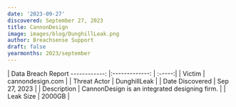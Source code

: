 ```yaml
---
date: '2023-09-27'
discovered: September 27, 2023
title: CannonDesign
image: images/blog/DunghillLeak.png
author: Breachsense Support
draft: false
yearmonths: 2023/september
---
```



| Data Breach Report
------------:     |:-------------:    | :-----:|
| Victim      | cannondesign.com      | 
| Threat Actor      | DunghillLeak      | 
| Date Discovered      | Sep 27, 2023      | 
| Description      | CannonDesign is an integrated designing firm.      | 
| Leak Size      | 2000GB      | 

